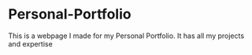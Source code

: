 # Personal-Portfolio
This is a webpage I made for my Personal Portfolio. It has all my projects and expertise 
